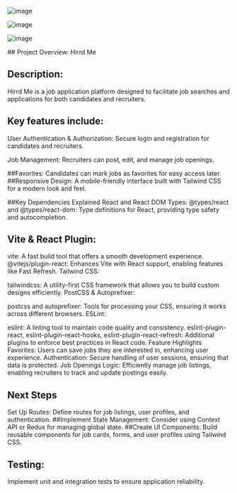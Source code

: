 ![image](https://github.com/user-attachments/assets/1f811374-3750-45e3-bbc3-6f54b3e42b9f)

![image](https://github.com/user-attachments/assets/f0d2ca83-f12d-46a6-a809-6301947306ac)

![image](https://github.com/user-attachments/assets/55d2ff6e-1f75-4c35-97af-acb35d39e78a)

 ## Project Overview: Hirrd Me
## Description: 
Hirrd Me is a job application platform designed to facilitate job searches and applications for both candidates and recruiters.
## Key features include:

User Authentication & Authorization: Secure login and registration for candidates and recruiters.

Job Management: Recruiters can post, edit, and manage job openings.

##Favorites: 
Candidates can mark jobs as favorites for easy access later.
##Responsive Design:
A mobile-friendly interface built with Tailwind CSS for a modern look and feel.

##Key Dependencies Explained
React and React DOM Types:
@types/react and @types/react-dom: Type definitions for React, providing type safety and autocompletion.

## Vite & React Plugin:

vite: A fast build tool that offers a smooth development experience.
@vitejs/plugin-react: Enhances Vite with React support, enabling features like Fast Refresh.
Tailwind CSS:

tailwindcss: A utility-first CSS framework that allows you to build custom designs efficiently.
PostCSS & Autoprefixer:

postcss and autoprefixer: Tools for processing your CSS, ensuring it works across different browsers.
ESLint:

eslint: A linting tool to maintain code quality and consistency.
eslint-plugin-react, eslint-plugin-react-hooks, eslint-plugin-react-refresh: Additional plugins to enforce best practices in React code.
Feature Highlights
Favorites: Users can save jobs they are interested in, enhancing user experience.
Authentication: Secure handling of user sessions, ensuring that data is protected.
Job Openings Logic: Efficiently manage job listings, enabling recruiters to track and update postings easily.
## Next Steps
Set Up Routes: Define routes for job listings, user profiles, and authentication.
##Implement State Management:
 Consider using Context API or Redux for managing global state.
##Create UI Components:
 Build reusable components for job cards, forms, and user profiles using Tailwind CSS.
## Testing: 
Implement unit and integration tests to ensure application reliability.
